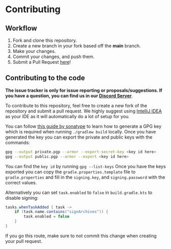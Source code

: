 # Contributing

## Workflow

1. Fork and clone this repository.
2. Create a new branch in your fork based off the **main** branch.
3. Make your changes.
4. Commit your changes, and push them.
5. Submit a Pull Request [here]!

## Contributing to the code

**The issue tracker is only for issue reporting or proposals/suggestions. If you
have a question, you can find us in our [Discord Server][discord server]**.

To contribute to this repository, feel free to create a new fork of the
repository and submit a pull request. We highly suggest using [IntelliJ IDEA][]
as your IDE as it will automatically do a lot of setup for you.

You can follow [this guide by sonatype][gpg-guide] to learn how to generate a
GPG key which is required when running `./gradlew build` locally.
Once you have generated the key you can export the private and public keys with the commands:

```sh
gpg --output private.pgp --armor --export-secret-key <key id here>  
gpg --output public.pgp --armor --export <key id here>    
```
You can find the `key id` by running `gpg --list-keys`
Once you have the keys exported you can copy the `gradle.properties.template` file
to `gradle.properties` and fill in the `signing.key`, and `signing.password` with the correct values.

Alternatively you can set `task.enabled` to `false` in `build.gradle.kts` to disable signing:
```gradle
tasks.whenTaskAdded { task ->
    if (task.name.contains("signArchives")) {
        task.enabled = false
    }
}
```
If you go this route, make sure to not commit this change when creating your pull request.

<!-- Link Dump -->

[discord server]: https://join.favware.tech
[here]: https://github.com/faware/java-result/pulls
[IntelliJ IDEA]: https://www.jetbrains.com/idea/
[gpg-guide]: https://central.sonatype.org/publish/requirements/gpg/#generating-a-key-pair
